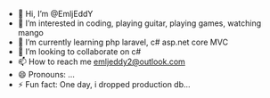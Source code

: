 - 👋 Hi, I’m @EmljEddY
- 👀 I’m interested in coding, playing guitar, playing games, watching mango
- 🌱 I’m currently learning php laravel, c# asp.net core MVC 
- 💞️ I’m looking to collaborate on c#
- 📫 How to reach me emljeddy2@outlook.com
- 😄 Pronouns: ...
- ⚡ Fun fact: One day, i dropped production db...

<!---
EmljEddY/EmljEddY is a ✨ special ✨ repository because its `README.md` (this file) appears on your GitHub profile.
You can click the Preview link to take a look at your changes.
--->
